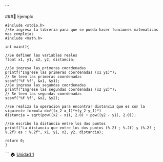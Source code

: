´´´
  
###💾 Ejemplo 

    #include <stdio.h>  
    //Se ingresa la libreria para que se pueda hacer funciones matematicas mas complejas
    #include <math.h> 
    
    int main(){

    //Se definen las variables reales
    float x1, y1, x2, y2, distancia;

    //Se ingresa las primeras coordenadas 
    printf("Ingrese las primeras coordenadas (x1 y1)");
    // Se leen las primeras coordenadas
    scanf("%f %f", &x1, &y1);
    //Se ingresa las segundas coordenadas 
    printf("Ingrese las segundas coordenadas (x2 y2)");
    // Se leen las segundas coordenadas
    scanf("%f %f", &x2, &y2);
    
    //Se realiza la operacion para encontrar distancia que es con la siguiente formula d=√((x_2-x_1)²+(y_2-y_1)²)
    distancia = sqrt(pow((x2 - x1), 2.0) + pow((y2 - y1), 2.0));
    
    //Se escribe la distancia entre los dos puntos 
    printf("La distancia que entre los dos puntos (%.2f ; %.2f) y (%.2f ; %.2f) es : %.2f", x1, y1, x2, y2, distancia);

    return 0;
    }
´´´
🏠 [Unidad 1 ](Unidad1.md)
